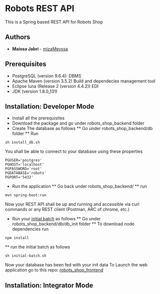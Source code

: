 # Robots REST API

This is a Spring based REST API for Robots Shop 

## Authors

* **Maissa Jabri**  - [mizaMeyssa](https://github.com/mizaMeyssa)

## Prerequisites

* PostgreSQL (version 9.6.4): DBMS
* Apache Maven (version 3.5.2) Build and dependecies management tool
* Eclipse luna (Release 2 (version 4.4.2)) EDI
* JDK (version 1.8.0_131) 

## Installation: Developer Mode

* Install all the prerequisites 
* Download the package and go under robots_shop_backend folder
* Create The database as follows 
** Go under robots_shop_backend/db folder
** Run 
```
sh install_db.sh
```
You shall be able to connect to your database using these properties 
```
PGUSER='postgres'
PGHOST='localhost'
PGPASSWORD='root'
PGDATABASE='robots'
PGPORT='5432'
```
* Run the application
** Go back under robots_shop_backend/
** run
```
mvn spring-boot:run
```
Now your REST API shall be up and running and accessible via curl commands or any REST client (Postman, ARC of chrome, etc.)
* Run your [initial batch](https://github.com/mizaMeyssa/initialBatch) as follows
** Go under robots_shop_backend/db/db_init folder
** To download node dependencies run
```
npm install
```
** run the initial batch as follows
```
sh initial-batch.sh
```
Now your database has been fed with your init data
To Launch the web application go to this repo: [robots_shop_frontend](https://github.com/mizaMeyssa/robots_shop_frontend)
## Installation: Integrator Mode
